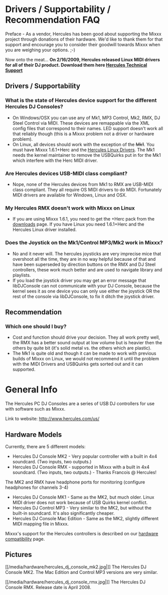 # Drivers / Supportability / Recommendation FAQ

Preface - As a vendor, Hercules has been good about supporting the Mixxx
project through donations of their hardware. We'd like to thank them for
that support and encourage you to consider their goodwill towards Mixxx
when you are weighing your options. ;-)

Now onto the meat... **On 2/16/2009, Hercules released Linux MIDI
drivers for all of their DJ product. Download them here [Hercules
Technical Support](http://ts.hercules.com)**

## Drivers / Supportability

### What is the state of Hercules device support for the different Hercules DJ Consoles?

  - On Windows/OSX you can use any of Mk1, MP3 Control, Mk2, RMX, DJ
    Steel Control via MIDI. These devices are remappable via the XML
    config files that correspond to their names. LED support doesn't
    work all that reliably though (this is a Mixxx problem not a driver
    or hardware problem).
  - On Linux, all devices should work with the exception of the ~~Mk1~~.
    You must have Mixxx 1.6.1+Herc and the [Hercules Linux
    Drivers](http://ts.hercules.com/eng/index.php?pg=view_files&gid=2&fid=28&pid=215&cid=1#section1).
    The Mk1 needs the kernel maintainer to remove the USBQuirks put in
    for the Mk1 which interfere with the Herc MIDI driver.

### Are Hercules devices USB-MIDI class compliant?

  - Nope, none of the Hercules devices from Mk1 to RMX are USB-MIDI
    class compliant. They all require OS MIDI drivers to do MIDI.
    Fortunately MIDI drivers are available for Windows, Linux and OSX.

### My Hercules RMX doesn't work with Mixxx on Linux

  - If you are using Mixxx 1.6.1, you need to get the +Herc pack from
    the [downloads](http://mixxx.org/downloads/) page. If you have Linux
    you need 1.6.1+Herc and the Hercules Linux driver installed.

### Does the Joystick on the Mk1/Control MP3/Mk2 work in Mixxx?

  - No and it never will. The hercules joysticks are very imprecise mice
    that overshoot all the time, they are in no way helpful because of
    that and have been superseded by direction buttons on the RMX and DJ
    Steel controllers, these work much better and are used to navigate
    library and playlists.
  - If you load the joystick driver you may get an error message that
    libDJConsole can not communicate with your DJ Console, because the
    kernel sees it as one device you can only use either the joystick OR
    the rest of the console via libDJConsole, to fix it ditch the
    joystick driver.

## Recommendation

### Which one should I buy?

  - Cost and function should drive your decision. They all work pretty
    well, the RMX has a better sound output at low volume but is heavier
    then the others by quite bit (it's solid metal vs. the others which
    are plastic).
  - The Mk1 is quite old and though it can be made to work with previous
    builds of Mixxx on Linux, we would not recommend it until the
    problem with the MIDI Drivers and USBQuirks gets sorted out and it
    can supported.

# General Info

The Hercules PC DJ Consoles are a series of USB DJ controllers for use
with software such as Mixxx.

Link to website: <http://www.hercules.com/us/>

## Hardware Models

Currently, there are 5 different models:

  - Hercules DJ Console MK2 - Very popular controller with a built in
    4x4 soundcard. (Two inputs, two outputs.) 
  - Hercules DJ Console RMX - supported in Mixxx with a built in 4x4
    soundcard. (Two inputs, two outputs.) - Thanks Francois @ Hercules\!

The MK2 and RMX have headphone ports for monitoring (configure
headphones for channels 3-4)

  - Hercules DJ Console MK1 - Same as the MK2, but much older. Linux
    MIDI driver does not work because of USB Quirks kernel conflict.
  - Hercules DJ Control MP3 - Very similar to the MK2, but without the
    built-in soundcard. It's also significantly cheaper.
  - Hercules DJ Console Mac Edition - Same as the MK2, slightly
    different MIDI mapping file in Mixxx.

Mixxx's support for the Hercules controllers is described on our
[hardware compatibility](hardware_compatibility) page.

## Pictures

[[/media/hardware/hercules_dj_console_mk2.jpg|]] The Hercules DJ Console MK2.
The Mac Edition and Control MP3 versions are very similar.

[[/media/hardware/hercules_dj_console_rmx.jpg|]] The Hercules DJ Console RMX.
Release date is April 2008.
